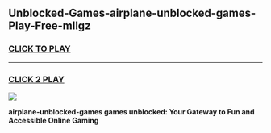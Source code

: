 
## Unblocked-Games-airplane-unblocked-games-Play-Free-mllgz
<h3>
<a href="https://premium76.site?title=airplane-unblocked-games&ref=21A">CLICK TO PLAY</a></h3>
<hr>

<h3>
<a href="https://premium76.site?title=airplane-unblocked-games&ref=21A">CLICK 2 PLAY</a>
  
</h3>

<a href="https://premium76.site?title=airplane-unblocked-games&ref=21A"><img src="https://clearcache.store/games.png"></a>


**airplane-unblocked-games games unblocked: Your Gateway to Fun and Accessible Online Gaming**
